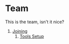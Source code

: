 # Team

This is the team, isn't it nice?

1. [Joining](Team/Joining.md)
   1. [Tools Setup](Team/Joining/Tools_Setup.md)
